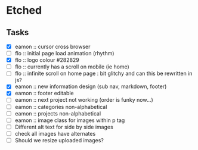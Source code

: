 # Etched


## Tasks
- [x] eamon :: cursor cross browser
- [ ] flo :: initial page load animation (rhythm)
- [x] flo :: logo colour #282829
- [ ] flo :: currently has a scroll on mobile (ie home)
- [ ] flo :: infinite scroll on home page : bit glitchy and can this be rewritten in js?
- [x] eamon :: new information design (sub nav, markdown, footer)
- [x] eamon :: footer editable
- [ ] eamon :: next project not working (order is funky now...)
- [ ] eamon :: categories non-alphabetical
- [ ] eamon :: projects non-alphabetical
- [ ] eamon :: image class for images within p tag
- [ ] Different alt text for side by side images
- [ ] check all images have alternates
- [ ] Should we resize uploaded images?
